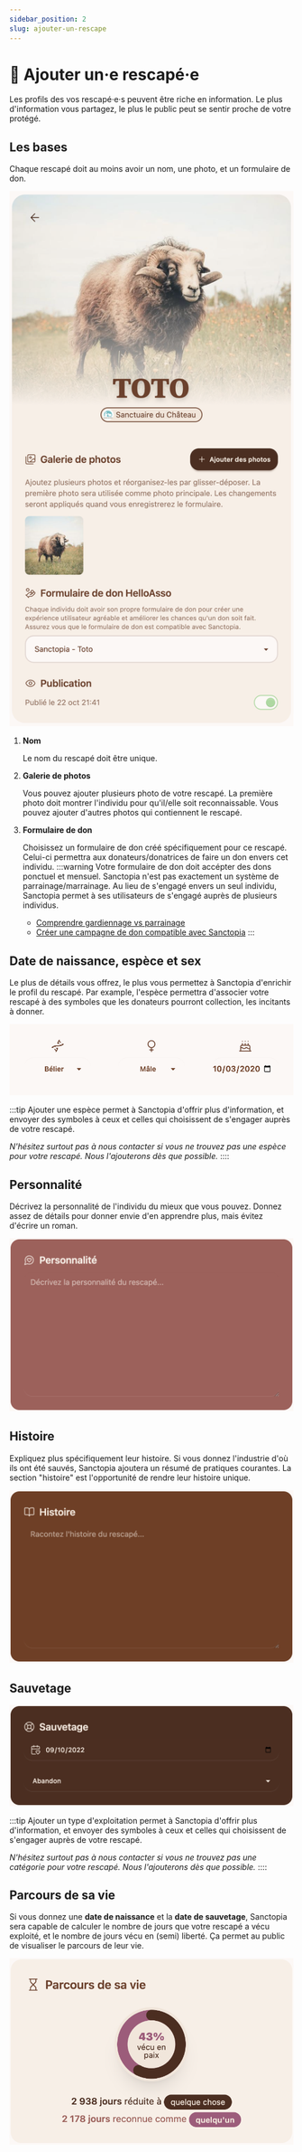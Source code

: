 ```yaml
---
sidebar_position: 2
slug: ajouter-un-rescape
---
```


# 🐰 Ajouter un·e rescapé·e

Les profils des vos rescapé·e·s peuvent être riche en information. Le plus d'information vous partagez, le plus le public peut se sentir proche de votre protégé.

## Les bases

Chaque rescapé doit au moins avoir un nom, une photo, et un formulaire de don.

![Les bases](./img/Sanctopia-animal-profile.png)

1. **Nom**

   Le nom du rescapé doit être unique.

2. **Galerie de photos**

   Vous pouvez ajouter plusieurs photo de votre rescapé. La première photo doit montrer l'individu pour qu'il/elle soit reconnaissable. Vous pouvez ajouter d'autres photos qui contiennent le rescapé.


3. **Formulaire de don**

    Choisissez un formulaire de don créé spécifiquement pour ce rescapé. Celui-ci permettra aux donateurs/donatrices de faire un don envers cet individu.
    :::warning
    Votre formulaire de don doit accépter des dons ponctuel et mensuel. Sanctopia n'est pas exactement un système de parrainage/marrainage. Au lieu de s'engagé envers un seul individu, Sanctopia permet à ses utilisateurs de s'engagé auprès de plusieurs individus.

    - [Comprendre gardiennage vs parrainage](../gardiennage)
    - [Créer une campagne de don compatible avec Sanctopia](/sanctuaires/helloasso/formulaires-compatible)
    :::

## Date de naissance, espèce et sex

Le plus de détails vous offrez, le plus vous permettez à Sanctopia d'enrichir le profil du rescapé. Par example, l'espèce permettra d'associer votre rescapé à des symboles que les donateurs pourront collection, les incitants à donner.

![Meta](./img/Sanctopia-animal-meta.png)

:::tip
Ajouter une espèce permet à Sanctopia d'offrir plus d'information, et envoyer des symboles à ceux et celles qui choisissent de s'engager auprès de votre rescapé. 

_N'hésitez surtout pas à nous contacter si vous ne trouvez pas une espèce pour votre rescapé. Nous l'ajouterons dès que possible._
::::

## Personnalité

Décrivez la personnalité de l'individu du mieux que vous pouvez. Donnez assez de détails pour donner envie d'en apprendre plus, mais évitez d'écrire un roman.

![Personnalité](./img/Sanctopia-animal-personalite.png)

## Histoire

Expliquez plus spécifiquement leur histoire. Si vous donnez l'industrie d'où ils ont été sauvés, Sanctopia ajoutera un résumé de pratiques courantes. La section "histoire" est l'opportunité de rendre leur histoire unique.

![Histoire](./img/Sanctopia-animal-histoire.png)

## Sauvetage

![Sauvetage](./img/Sanctopia-animal-sauvetage.png)

:::tip
Ajouter un type d'exploitation permet à Sanctopia d'offrir plus d'information, et envoyer des symboles à ceux et celles qui choisissent de s'engager auprès de votre rescapé. 

_N'hésitez surtout pas à nous contacter si vous ne trouvez pas une catégorie pour votre rescapé. Nous l'ajouterons dès que possible._
::::

## Parcours de sa vie

Si vous donnez une **date de naissance** et la **date de sauvetage**, Sanctopia sera capable de calculer le nombre de jours que votre rescapé a vécu exploité, et le nombre de jours vécu en (semi) liberté. Ça permet au public de visualiser le parcours de leur vie.

![Parcours de vie](./img/Sanctopia-animal-parcours-de-sa-vie.png)